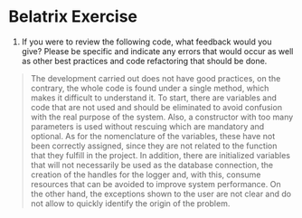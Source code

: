 # Belatrix Exercise

1. If you were to review the following code, what feedback would you give? Please be specific and indicate any errors that would occur as well as other best practices and code refactoring that should be done.


>The development carried out does not have good practices, on the contrary, the whole code is found under a single method, which makes it difficult to understand it. To start, there are variables and code that are not used and should be eliminated to avoid confusion with the real purpose of the system. Also, a constructor with too many parameters is used without rescuing which are mandatory and optional. As for the nomenclature of the variables, these have not been correctly assigned, since they are not related to the function that they fulfill in the project. In addition, there are initialized variables that will not necessarily be used as the database connection, the creation of the handles for the logger and, with this, consume resources that can be avoided to improve system performance. On the other hand, the exceptions shown to the user are not clear and do not allow to quickly identify the origin of the problem.